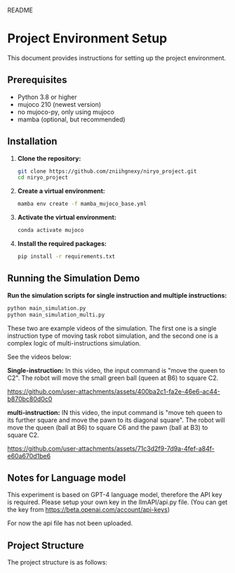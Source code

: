 README

# Project Environment Setup

This document provides instructions for setting up the project environment.

## Prerequisites

- Python 3.8 or higher
- mujoco 210 (newest version)
- no mujoco-py, only using mujoco
- mamba (optional, but recommended)

## Installation

1. **Clone the repository:**

    ```sh
    git clone https://github.com/zniihgnexy/niryo_project.git
    cd niryo_project
    ```

2. **Create a virtual environment:**

    ```sh
    mamba env create -f mamba_mujoco_base.yml
    ```

3. **Activate the virtual environment:**

    ```sh
    conda activate mujoco
    ```

4. **Install the required packages:**

    ```sh
    pip install -r requirements.txt
    ```

## Running the Simulation Demo

**Run the simulation scripts for single instruction and multiple instructions:**

```sh
python main_simulation.py
python main_simulation_multi.py
```
These two are example videos of the simulation. The first one is a single instruction type of moving task robot simulation, and the second one is a complex logic of multi-instructions simulation.

See the videos below:

**Single-instruction:** In this video, the input command is "move the queen to C2". The robot will move the small green ball (queen at B6) to square C2.

https://github.com/user-attachments/assets/400ba2c1-fa2e-46e6-ac44-b870bc80d0c0


**multi-instruction:** IN this video, the input command is "move teh queen to its further square and move the pawn to its diagonal square". The robot will move the queen (ball at B6) to square C6 and the pawn (ball at B3) to square C2.

https://github.com/user-attachments/assets/71c3d2f9-7d9a-4fef-a84f-e60a670d1be6



## Notes for Language model

This experiment is based on GPT-4 language model, therefore the API key is required. Please setup your own key in the llmAPI/api.py file. (You can get the key from https://beta.openai.com/account/api-keys)

For now the api file has not been uploaded.

## Project Structure

The project structure is as follows:
